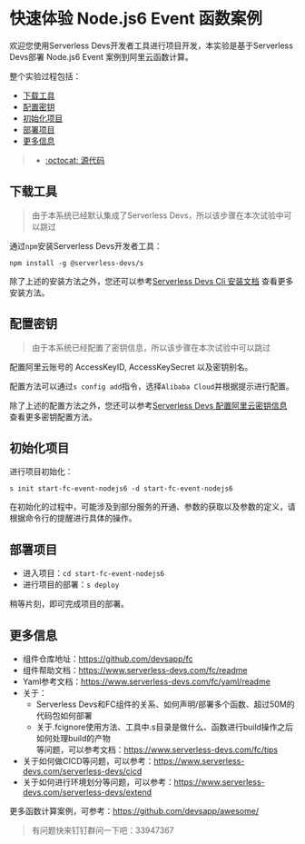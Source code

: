 # 快速体验 Node.js6 Event 函数案例

欢迎您使用Serverless Devs开发者工具进行项目开发，本实验是基于Serverless Devs部署 Node.js6 Event 案例到阿里云函数计算。

整个实验过程包括：
- [下载工具](#下载工具)
- [配置密钥](#配置密钥)
- [初始化项目](#初始化项目)
- [部署项目](#部署项目)
- [更多信息](#更多信息)

> - [:octocat: 源代码](https://github.com/devsapp/start-fc/tree/main/event-function/fc-event-node.js6/src)

## 下载工具

> 由于本系统已经默认集成了Serverless Devs，所以该步骤在本次试验中可以跳过

通过`npm`安装Serverless Devs开发者工具：

```
npm install -g @serverless-devs/s
```

除了上述的安装方法之外，您还可以参考[Serverless Devs Cli 安装文档](https://www.serverless-devs.com/serverless-devs/install) 查看更多安装方法。

## 配置密钥

> 由于本系统已经配置了密钥信息，所以该步骤在本次试验中可以跳过

配置阿里云账号的 AccessKeyID, AccessKeySecret 以及密钥别名。

配置方法可以通过`s config add`指令，选择`Alibaba Cloud`并根据提示进行配置。

除了上述的配置方法之外，您还可以参考[Serverless Devs 配置阿里云密钥信息](https://www.serverless-devs.com/fc/config) 查看更多密钥配置方法。

## 初始化项目

进行项目初始化：

```
s init start-fc-event-nodejs6 -d start-fc-event-nodejs6
```

在初始化的过程中，可能涉及到部分服务的开通、参数的获取以及参数的定义，请根据命令行的提醒进行具体的操作。

## 部署项目

- 进入项目：`cd start-fc-event-nodejs6`
- 进行项目的部署：`s deploy`

稍等片刻，即可完成项目的部署。

## 更多信息

- 组件仓库地址：https://github.com/devsapp/fc
- 组件帮助文档：https://www.serverless-devs.com/fc/readme
- Yaml参考文档：https://www.serverless-devs.com/fc/yaml/readme
- 关于：
    - Serverless Devs和FC组件的关系、如何声明/部署多个函数、超过50M的代码包如何部署
    - 关于.fcignore使用方法、工具中.s目录是做什么、函数进行build操作之后如何处理build的产物    
  等问题，可以参考文档：https://www.serverless-devs.com/fc/tips
- 关于如何做CICD等问题，可以参考：https://www.serverless-devs.com/serverless-devs/cicd
- 关于如何进行环境划分等问题，可以参考：https://www.serverless-devs.com/serverless-devs/extend

更多函数计算案例，可参考：https://github.com/devsapp/awesome/

> 有问题快来钉钉群问一下吧：33947367